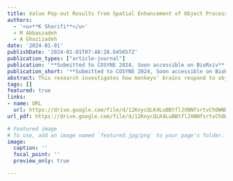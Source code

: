 ```yaml
---
title: Value Pop-out Results from Spatial Enhancement of Object Processing in Prefrontal Cortex
authors:
  - '<u>**K Sharifi**</u>'
  - M Abbaszadeh
  - A Ghazizadeh
date: '2024-01-01'
publishDate: '2024-01-01T07:48:28.645657Z'
publication_types: ["article-journal"]
publication: '**Submitted to COSYNE 2024, Soon accessible on BioRxiv**'
publication_short: '**Submitted to COSYNE 2024, Soon accessible on BioRxiv**'
abstract: This research investigates how monkeys' brains respond to objects with different reward values during visual search tasks. It finds that efficient target recognition is linked to enhanced spatial processing in the brain's ventrolateral prefrontal cortex, with larger neural receptive fields corresponding to more effective searches. This aligns with predictions from the Multi-Alternative Attention-modulated Drift Diffusion Model, highlighting a connection between neural activity and visual search efficiency.
tags: []
featured: true
links:
- name: URL
  url: https://drive.google.com/file/d/12KnycQLK4LuBBtflJXNNfsrtvChOWNDi/view
url_pdf: https://drive.google.com/file/d/12KnycQLK4LuBBtflJXNNfsrtvChOWNDi/view

# Featured image
# To use, add an image named `featured.jpg/png` to your page's folder. 
image:
  caption: ''
  focal_point: ''
  preview_only: true

---
```

